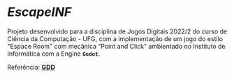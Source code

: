# *EscapeINF*

Projeto desenvolvido para a disciplina de Jogos Digitais 2022/2 do curso de Ciência da Computação - UFG, com a implementação de um jogo do estilo "Espace Room" com mecânica “Point and Click” ambientado no Instituto de Informática com a Engine **`Godot`**. 

Referência: [**GDD**](https://docs.google.com/document/d/1HXcrXma3RucmHhb--1RO4DIWHW98b3QCt6LiyAA9aDk/edit?usp=sharing) 
